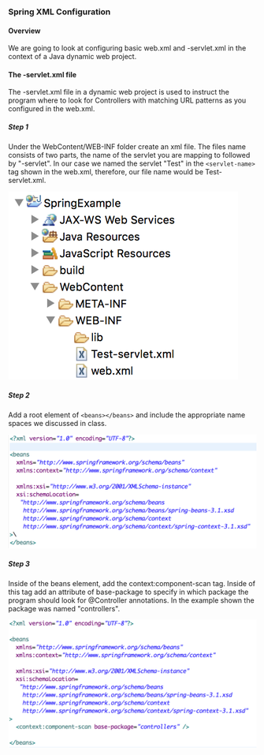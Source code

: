 ### Spring XML Configuration

#### Overview

We are going to look at configuring basic web.xml and -servlet.xml in the context of a Java dynamic web project.

#### The -servlet.xml file
The -servlet.xml file in a dynamic web project is used to instruct the program where to look for Controllers with matching URL patterns as you configured in the web.xml.

##### Step 1
Under the WebContent/WEB-INF folder create an xml file. The files name consists of two parts, the name of the servlet you are mapping to followed by "-servlet". In our case we named the servlet "Test" in the `<servlet-name>` tag shown in the web.xml, therefore, our file name would be Test-servlet.xml.

![Step1](images/Step1part2.png)

##### Step 2
Add a root element of `<beans></beans>` and include the appropriate name spaces we discussed in class.

![Step2](images/Step2part2.png)

##### Step 3
Inside of the beans element, add the context:component-scan tag. Inside of this tag add an attribute of base-package to specify in which package the program should look for @Controller annotations. In the example shown the package was named "controllers".

![Step3](images/Step3part2.png)
